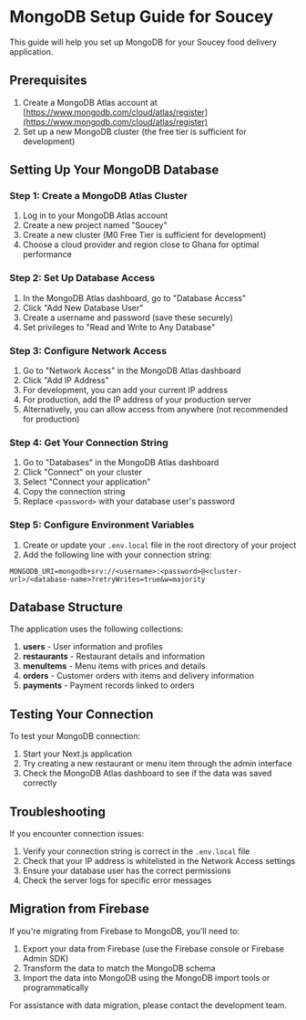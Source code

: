 # MongoDB Setup Guide for Soucey

This guide will help you set up MongoDB for your Soucey food delivery application.

## Prerequisites

1. Create a MongoDB Atlas account at [https://www.mongodb.com/cloud/atlas/register](https://www.mongodb.com/cloud/atlas/register)
2. Set up a new MongoDB cluster (the free tier is sufficient for development)

## Setting Up Your MongoDB Database

### Step 1: Create a MongoDB Atlas Cluster

1. Log in to your MongoDB Atlas account
2. Create a new project named "Soucey"
3. Create a new cluster (M0 Free Tier is sufficient for development)
4. Choose a cloud provider and region close to Ghana for optimal performance

### Step 2: Set Up Database Access

1. In the MongoDB Atlas dashboard, go to "Database Access"
2. Click "Add New Database User"
3. Create a username and password (save these securely)
4. Set privileges to "Read and Write to Any Database"

### Step 3: Configure Network Access

1. Go to "Network Access" in the MongoDB Atlas dashboard
2. Click "Add IP Address"
3. For development, you can add your current IP address
4. For production, add the IP address of your production server
5. Alternatively, you can allow access from anywhere (not recommended for production)

### Step 4: Get Your Connection String

1. Go to "Databases" in the MongoDB Atlas dashboard
2. Click "Connect" on your cluster
3. Select "Connect your application"
4. Copy the connection string
5. Replace `<password>` with your database user's password

### Step 5: Configure Environment Variables

1. Create or update your `.env.local` file in the root directory of your project
2. Add the following line with your connection string:
```
MONGODB_URI=mongodb+srv://<username>:<password>@<cluster-url>/<database-name>?retryWrites=true&w=majority
```

## Database Structure

The application uses the following collections:

1. **users** - User information and profiles
2. **restaurants** - Restaurant details and information
3. **menuItems** - Menu items with prices and details
4. **orders** - Customer orders with items and delivery information
5. **payments** - Payment records linked to orders

## Testing Your Connection

To test your MongoDB connection:

1. Start your Next.js application
2. Try creating a new restaurant or menu item through the admin interface
3. Check the MongoDB Atlas dashboard to see if the data was saved correctly

## Troubleshooting

If you encounter connection issues:

1. Verify your connection string is correct in the `.env.local` file
2. Check that your IP address is whitelisted in the Network Access settings
3. Ensure your database user has the correct permissions
4. Check the server logs for specific error messages

## Migration from Firebase

If you're migrating from Firebase to MongoDB, you'll need to:

1. Export your data from Firebase (use the Firebase console or Firebase Admin SDK)
2. Transform the data to match the MongoDB schema
3. Import the data into MongoDB using the MongoDB import tools or programmatically

For assistance with data migration, please contact the development team.
